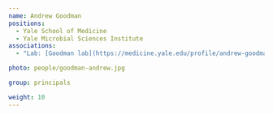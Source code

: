 ```yaml
---
name: Andrew Goodman
positions:
  - Yale School of Medicine
  - Yale Microbial Sciences Institute
associations:
  - "Lab: [Goodman lab](https://medicine.yale.edu/profile/andrew-goodman/)"

photo: people/goodman-andrew.jpg

group: principals

weight: 10
---
```

